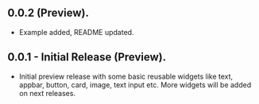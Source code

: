 ## 0.0.2 (Preview).

* Example added, README updated.


## 0.0.1 - Initial Release (Preview).

* Initial preview release with some basic reusable widgets like text, appbar, button, card, image, text input etc. More widgets will be added on next releases.
